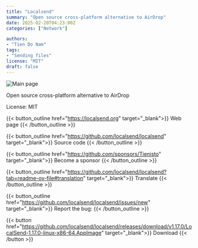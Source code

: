 ```yaml
---
title: "Localsend"
summary: "Open source cross-platform alternative to AirDrop"
date: 2025-02-20T04:23:00Z
categories: ["Network"]

authors:
- "Tien Do Nam"
tags: 
- "Sending files"
license: "MIT"
draft: false
---
```


![Main page](https://localsend.org/img/screenshot-pc.webp)

Open source cross-platform alternative to AirDrop

License: MIT

{{< button_outline href="<https://localsend.org>" target="_blank">}}
Web page
{{< /button_outline >}}

{{< button_outline href="<https://github.com/localsend/localsend>" target="_blank">}}
Source code
{{< /button_outline >}}

{{< button_outline href="<https://github.com/sponsors/Tienisto>" target="_blank">}}
Become a sponsor
{{< /button_outline >}}

{{< button_outline href="<https://github.com/localsend/localsend?tab=readme-ov-file#translation>" target="_blank">}}
Translate
{{< /button_outline >}}

{{< button_outline href="<https://github.com/localsend/localsend/issues/new>" target="_blank">}}
Report the bug:
{{< /button_outline >}}

{{< button href="https://github.com/localsend/localsend/releases/download/v1.17.0/LocalSend-1.17.0-linux-x86-64.AppImage" target="_blank">}}
Download
{{< /button >}}